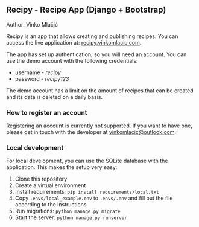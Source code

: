 ## Recipy - Recipe App (Django + Bootstrap)

Author: Vinko Mlačić

Recipy is an app that allows creating and publishing recipes. You can access
the live application at: 
[recipy.vinkomlacic.com](https://recipy.vinkomlacic.com). 

The app has set up authentication, so you will need an account. You can use the
demo account with the following credentials:
* username - _recipy_
* password - _recipy123_

The demo account has a limit on the amount of recipes that can be created and
its data is deleted on a daily basis.

### How to register an account
Registering an account is currently not supported. If you want to have one,
please get in touch with the developer at 
[vinkomlacic@outlook.com](mailto:vinkomlacic@outlook.com).

### Local development
For local development, you can use the SQLite database with the application.
This makes the setup very easy:
1. Clone this repository
2. Create a virtual environment
3. Install requirements: `pip install requirements/local.txt`
4. Copy `.envs/local_example.env` to `.envs/.env` and fill out the file
   according to the instructions
5. Run migrations: `python manage.py migrate`
6. Start the server: `python manage.py runserver`

